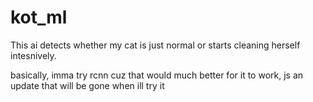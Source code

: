 # kot_ml

This ai detects whether my cat is just normal or starts cleaning herself intesnively.

basically, imma try rcnn cuz that would much better for it to work, js an update that will be gone when ill try it